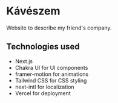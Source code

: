 # Kávészem

Website to describe my friend's company. 

## Technologies used

- Next.js
- Chakra UI for UI components
- framer-motion for animations
- Tailwind CSS for CSS styling
- next-intl for localization
- Vercel for deployment

